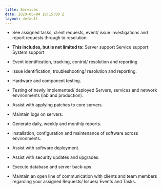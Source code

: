 ```yaml
---
title: Services
date: 2020-06-04 18:15:00 Z
layout: default
---
```


* See assigned tasks, client requests, event/ issue investigations and report requests through to resolution.

* **This includes, but is not limited to:**
  Server support
  Service support
  System support


* Event identification, tracking, control/ resolution and reporting.

* Issue identification, troubleshooting/ resolution and reporting.

* Hardware and component testing.

* Testing of newly implemented/ deployed Servers, services and network environments (lab and production).

* Assist with applying patches to core servers.

* Maintain logs on servers.

* Generate daily, weekly and monthly reports.

* Installation, configuration and maintenance of software across environments.

* Assist with software deployment.

* Assist with security updates and upgrades.

* Execute database and server back-ups.

* Maintain an open line of communication with clients and team members regarding your assigned Requests/ Issues/ Events and Tasks.
